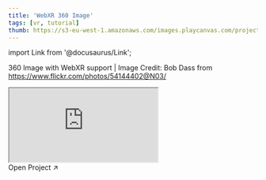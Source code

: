 ```yaml
---
title: 'WebXR 360 Image'
tags: [vr, tutorial]
thumb: https://s3-eu-west-1.amazonaws.com/images.playcanvas.com/projects/12/434266/3B51C6-image-75.jpg
---
```


import Link from '@docusaurus/Link';

360 Image with WebXR support | Image Credit: Bob Dass from https://www.flickr.com/photos/54144402@N03/

<div className="iframe-container">
    <iframe src="https://playcanv.as/p/v6qoi4Yt/" allow="camera; microphone; xr-spatial-tracking; fullscreen" allowfullscreen></iframe>
</div>

<Link to='https://playcanvas.com/project/434266/'>Open Project ↗</Link>

